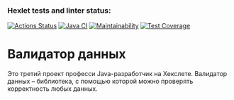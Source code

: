 ### Hexlet tests and linter status:
[![Actions Status](https://github.com/vaspav98/java-project-78/workflows/hexlet-check/badge.svg)](https://github.com/vaspav98/java-project-78/actions)
[![Java CI](https://github.com/vaspav98/java-project-78/actions/workflows/my-check.yml/badge.svg)](https://github.com/vaspav98/java-project-78/actions/workflows/my-check.yml)
[![Maintainability](https://api.codeclimate.com/v1/badges/380f6a710d27bb3eca0d/maintainability)](https://codeclimate.com/github/vaspav98/java-project-78/maintainability)
[![Test Coverage](https://api.codeclimate.com/v1/badges/380f6a710d27bb3eca0d/test_coverage)](https://codeclimate.com/github/vaspav98/java-project-78/test_coverage)
# Валидатор данных
Это третий проект професси Java-разработчик на Хекслете. Валидатор данных – библиотека, с помощью которой можно проверять корректность любых данных.